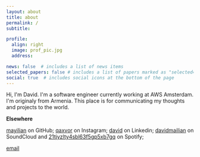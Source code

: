 ```yaml
---
layout: about
title: about
permalink: /
subtitle:

profile:
  align: right
  image: prof_pic.jpg
  address:

news: false  # includes a list of news items
selected_papers: false # includes a list of papers marked as "selected={true}"
social: true  # includes social icons at the bottom of the page
---
```


Hi, I'm David. I'm a software engineer currently working at AWS Amsterdam. I'm originaly from Armenia. This place is for communicating my thoughts and projects to the world.

**Elsewhere**

[mayilian](https://github.com/mayilian) on GitHub; [qaxvor](https://www.instagram.com/qaxvor) on Instagram; [david](https://www.linkedin.com/in/david-mayilian-53b01561/) on Linkedin; 
[davidmailian](https://soundcloud.com/davidmailian) on SoundCloud and [21tjyzlty4sbl63f5gp5xb7gq](https://open.spotify.com/user/21tjyzlty4sbl63f5gp5xb7gq) on Spotify;

[email](mailto:email@davidmailian@gmail.com)
